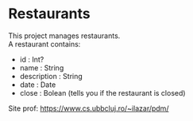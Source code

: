 # Restaurants
This project manages restaurants. <br>
A restaurant contains:
* id : Int?
* name : String
* description : String
* date : Date
* close : Bolean  (tells you if the restaurant is closed)

Site prof: https://www.cs.ubbcluj.ro/~ilazar/pdm/
